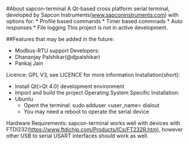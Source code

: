 #About sapcon-terminal
A Qt-based cross platform serial terminal, developed by Sapcon Instruments(www.sapconinstruments.com) with options for:
    * Profile based commands
    * Timer based commnads
    * Auto responses
    * File logging
This project is not in active development.

##Features that may be added in the future:

* Modbus-RTU support
Developers:
* Dhananjay Palshikar(@djpalshikar)
* Pankaj Jain

Licence: GPL V3, see LICENCE for more information
Installation(short):
   * Install Qt(>Qt 4.0) development environment 
   * Import and build the project
 Operating System Specific Installation:
   * Ubuntu
      - Opent the terminal:
         sudo adduser <user_name> dialout
      - You may need a reboot to operate the serial device

Hardware Requirements:
   sapcon-terminal works well with devices with FTDI232(https://www.ftdichip.com/Products/ICs/FT232R.htm),
   however other USB to serial USART interfaces should work as well.
